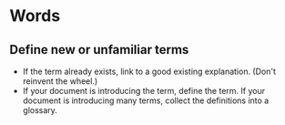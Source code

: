 # Words 
## Define new or unfamiliar terms
+ If the term already exists, link to a good existing explanation. (Don't reinvent the wheel.)
+ If your document is introducing the term, define the term. If your document is introducing many terms, collect the definitions into a glossary.
